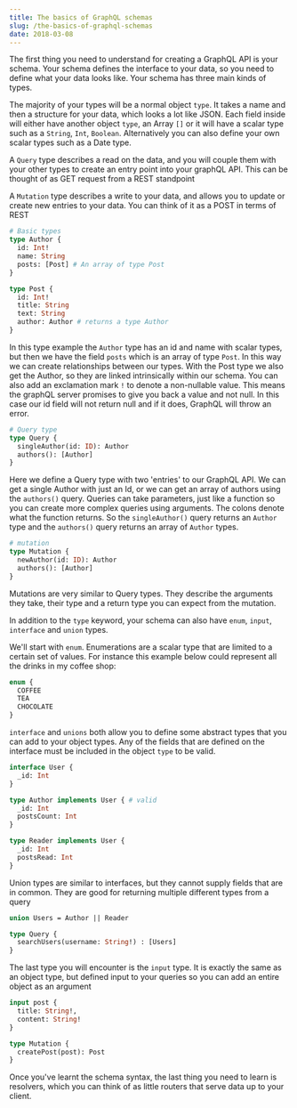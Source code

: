 ```yaml
---
title: The basics of GraphQL schemas
slug: /the-basics-of-graphql-schemas
date: 2018-03-08
---
```


The first thing you need to understand for creating a GraphQL API is your schema. Your schema defines the interface to your data, so you need to define what your data looks like. Your schema has three main kinds of types.

The majority of your types will be a normal object `type`. It takes a name and then a structure for your data, which looks a lot like JSON. Each field inside will either have another object `type`, an Array `[]` or it will have a scalar type such as a `String`, `Int`, `Boolean`. Alternatively you can also define your own scalar types such as a Date type.

A `Query` type describes a read on the data, and you will couple them with your other types to create an entry point into your graphQL API. This can be thought of as GET request from a REST standpoint

A `Mutation` type describes a write to your data, and allows you to update or create new entries to your data. You can think of it as a POST in terms of REST

```graphql
# Basic types
type Author {
  id: Int!
  name: String
  posts: [Post] # An array of type Post
}

type Post {
  id: Int!
  title: String
  text: String
  author: Author # returns a type Author
}
```

In this type example the `Author` type has an id and name with scalar types, but then we have the field `posts` which is an array of type `Post`. In this way we can create relationships between our types. With the Post type we also get the Author, so they are linked intrinsically within our schema. You can also add an exclamation mark `!` to denote a non-nullable value. This means the graphQL server promises to give you back a value and not null. In this case our id field will not return null and if it does, GraphQL will throw an error.

```graphql
# Query type
type Query {
  singleAuthor(id: ID): Author
  authors(): [Author]
}
```

Here we define a Query type with two 'entries' to our GraphQL API. We can get a single Author with just an Id, or we can get an array of authors using the `authors()` query. Queries can take parameters, just like a function so you can create more complex queries using arguments. The colons denote what the function returns. So the `singleAuthor()` query returns an `Author` type and the `authors()` query returns an array of `Author` types.

```graphql
# mutation
type Mutation {
  newAuthor(id: ID): Author
  authors(): [Author]
}
```

Mutations are very similar to Query types. They describe the arguments they take, their type and a return type you can expect from the mutation.

In addition to the `type` keyword, your schema can also have `enum`, `input`, `interface` and `union` types.

We'll start with `enum`. Enumerations are a scalar type that are limited to a certain set of values. For instance this example below could represent all the drinks in my coffee shop:

```graphql
enum {
  COFFEE
  TEA
  CHOCOLATE
}
```

`interface` and `unions` both allow you to define some abstract types that you can add to your object types. Any of the fields that are defined on the interface must be included in the object `type` to be valid.

```graphql
interface User {
  _id: Int
}

type Author implements User { # valid
  _id: Int
  postsCount: Int
}

type Reader implements User {
  _id: Int
  postsRead: Int
}
```

Union types are similar to interfaces, but they cannot supply fields that are in common. They are good for returning multiple different types from a query

```graphql
union Users = Author || Reader

type Query {
  searchUsers(username: String!) : [Users]
}
```

The last type you will encounter is the `input` type. It is exactly the same as an object type, but defined input to your queries so you can add an entire object as an argument

```graphql
input post {
  title: String!,
  content: String!
}

type Mutation {
  createPost(post): Post
}
```

Once you've learnt the schema syntax, the last thing you need to learn is resolvers, which you can think of as little routers that serve data up to your client.

